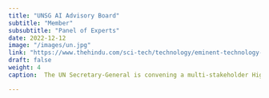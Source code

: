 ```yaml
---
title: "UNSG AI Advisory Board"
subtitle: "Member"
subsubtitle: "Panel of Experts"
date: 2022-12-12
image: "/images/un.jpg"
link: "https://www.thehindu.com/sci-tech/technology/eminent-technology-experts-from-india-named-to-new-ai-advisory-body-announced-by-un-secretary-general/article67464818.ece"
draft: false
weight: 4
caption:  The UN Secretary-General is convening a multi-stakeholder High-level Advisory Body on AI to undertake analysis and advance recommendations for the international governance of AI. Bringing together up to 38 experts in relevant disciplines from around the world, the Body will offer diverse perspectives and options on how AI can be governed for the common good, aligning internationally interoperable governance with human rights and the Sustainable Development Goals. The Body, which will comprise experts from government, private sector and civil society, will engage and consult widely with existing and emerging initiatives and international organizations, to bridge perspectives across stakeholder groups and networks. 

---
```



